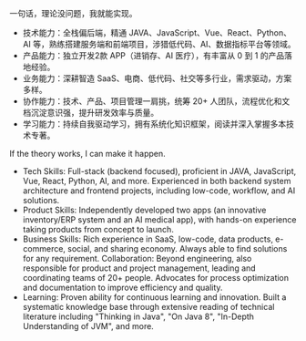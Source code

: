 

一句话，理论没问题，我就能实现。

- 技术能力：全栈偏后端，精通 JAVA、JavaScript、Vue、React、Python、AI 等，熟练搭建服务端和前端项目，涉猎低代码、AI、数据指标平台等领域。
- 产品能力：独立开发2款 APP（进销存、AI 医疗），有丰富从 0 到 1 的产品落地经验。
- 业务能力：深耕智造 SaaS、电商、低代码、社交等多行业，需求驱动，方案多样。
- 协作能力：技术、产品、项目管理一肩挑，统筹 20+ 人团队，流程优化和文档沉淀意识强，提升研发效率与质量。
- 学习能力：持续自我驱动学习，拥有系统化知识框架，阅读并深入掌握多本技术专著。


If the theory works, I can make it happen.

- Tech Skills: Full-stack (backend focused), proficient in JAVA, JavaScript, Vue, React, Python, AI, and more. Experienced in both backend system architecture and frontend projects, including low-code, workflow, and AI solutions.
- Product Skills: Independently developed two apps (an innovative inventory/ERP system and an AI medical app), with hands-on experience taking products from concept to launch.
- Business Skills: Rich experience in SaaS, low-code, data products, e-commerce, social, and sharing economy. Always able to find solutions for any requirement.
Collaboration: Beyond engineering, also responsible for product and project management, leading and coordinating teams of 20+ people. Advocates for process optimization and documentation to improve efficiency and quality.
- Learning: Proven ability for continuous learning and innovation. Built a systematic knowledge base through extensive reading of technical literature including "Thinking in Java", "On Java 8", "In-Depth Understanding of JVM", and more.

